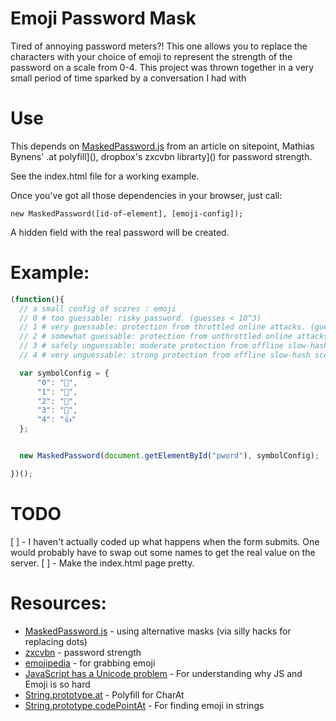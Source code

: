 Emoji Password Mask
===================

Tired of annoying password meters?! This one allows you to replace the characters
with your choice of emoji to represent the strength of the password on a scale
from 0-4. This project was thrown together in a very small period of time sparked
by a conversation I had with []()

Use
====

This depends on [MaskedPassword.js](https://www.sitepoint.com/better-passwords-1-the-masked-password-field/)
from an article on sitepoint, Mathias Bynens' .at polyfill](), dropbox's zxcvbn librarty]() for
password strength.

See the index.html file for a working example.

Once you've got all those dependencies in your browser, just call:

`new MaskedPassword([id-of-element], [emoji-config]);`

A hidden field with the real password will be created.

Example:
=======

```javascript
(function(){
  // a small config of scores : emoji
  // 0 # too guessable: risky password. (guesses < 10^3)
  // 1 # very guessable: protection from throttled online attacks. (guesses < 10^6)
  // 2 # somewhat guessable: protection from unthrottled online attacks. (guesses < 10^8)
  // 3 # safely unguessable: moderate protection from offline slow-hash scenario. (guesses < 10^10)
  // 4 # very unguessable: strong protection from offline slow-hash scenario. (guesses >= 10^10)

  var symbolConfig = {
      "0": "💩",
      "1": "🍑",
      "2": "💨",
      "3": "🌟",
      "4": "👍"
  };


  new MaskedPassword(document.getElementById("pword"), symbolConfig);

})();

```

TODO
=====

[ ] - I haven't actually coded up what happens when the form submits. One would
probably have to swap out some names to get the real value on the server.
[ ] - Make the index.html page pretty.


Resources:
==========

* [MaskedPassword.js](https://www.sitepoint.com/better-passwords-1-the-masked-password-field/) - using alternative masks (via silly hacks for replacing dots)
* [zxcvbn](https://github.com/dropbox/zxcvbn) - password strength
* [emojipedia](http://emojipedia.org/) - for grabbing emoji
* [JavaScript has a Unicode problem](https://mathiasbynens.be/notes/javascript-unicode) - For understanding why JS and Emoji is so hard
* [String.prototype.at](https://github.com/mathiasbynens/String.prototype.at) - Polyfill for CharAt
* [String.prototype.codePointAt](https://github.com/mathiasbynens/String.prototype.codePointAt) - For finding emoji in strings
